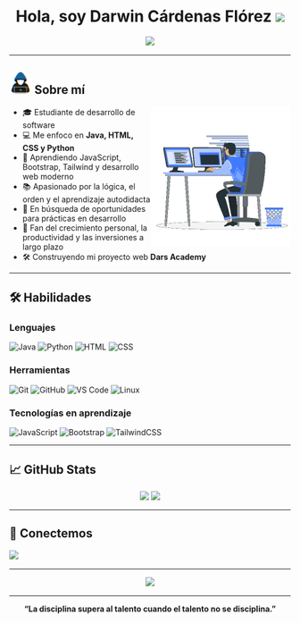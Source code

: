 <h1 align="center"><b>Hola, soy Darwin Cárdenas Flórez</b> <img src="https://media.giphy.com/media/hvRJCLFzcasrR4ia7z/giphy.gif" width="35"></h1>

<p align="center">
  <a href="https://github.com/DenverCoder1/readme-typing-svg">
    <img src="https://readme-typing-svg.herokuapp.com?font=Fira+Code&pause=1000&color=36BCF7&center=true&vCenter=true&width=600&lines=Desarrollador+de+Software+en+formación;Apasionado+por+la+programación+Java+y+Web;Amante+del+aprendizaje+constante+y+la+disciplina;Construyendo+mi+futuro+línea+por+línea">
  </a>
</p>

---

## <img src="https://github.com/0xAbdulKhalid/0xAbdulKhalid/raw/main/assets/mdImages/about_me.gif" width="40px"> Sobre mí

<picture> <img align="right" src="https://github.com/0xAbdulKhalid/0xAbdulKhalid/raw/main/assets/mdImages/Right_Side.gif" width="250px"> </picture>

- 🎓 Estudiante de desarrollo de software
- 💻 Me enfoco en **Java, HTML, CSS y Python**
- 🚀 Aprendiendo JavaScript, Bootstrap, Tailwind y desarrollo web moderno
- 📚 Apasionado por la lógica, el orden y el aprendizaje autodidacta
- 💼 En búsqueda de oportunidades para prácticas en desarrollo
- 🧠 Fan del crecimiento personal, la productividad y las inversiones a largo plazo
- 🛠️ Construyendo mi proyecto web **Dars Academy**

---

## 🛠️ Habilidades

### Lenguajes

![Java](https://img.shields.io/badge/Java-%23ED8B00.svg?style=for-the-badge&logo=java&logoColor=white)
![Python](https://img.shields.io/badge/Python-%2314354C.svg?style=for-the-badge&logo=python&logoColor=white)
![HTML](https://img.shields.io/badge/HTML5-%23E34F26.svg?style=for-the-badge&logo=html5&logoColor=white)
![CSS](https://img.shields.io/badge/CSS3-%231572B6.svg?style=for-the-badge&logo=css3&logoColor=white)

### Herramientas

![Git](https://img.shields.io/badge/Git-%23F05033.svg?style=for-the-badge&logo=git&logoColor=white)
![GitHub](https://img.shields.io/badge/GitHub-%23121011.svg?style=for-the-badge&logo=github&logoColor=white)
![VS Code](https://img.shields.io/badge/VS%20Code-0078d7.svg?style=for-the-badge&logo=visual-studio-code&logoColor=white)
![Linux](https://img.shields.io/badge/Linux-FCC624?style=for-the-badge&logo=linux&logoColor=black)

### Tecnologías en aprendizaje

![JavaScript](https://img.shields.io/badge/JavaScript-%23F7DF1E.svg?style=for-the-badge&logo=javascript&logoColor=black)
![Bootstrap](https://img.shields.io/badge/Bootstrap-%23563D7C.svg?style=for-the-badge&logo=bootstrap&logoColor=white)
![TailwindCSS](https://img.shields.io/badge/TailwindCSS-%2306B6D4.svg?style=for-the-badge&logo=tailwind-css&logoColor=white)

---

## 📈 GitHub Stats

<div align="center">
  <img src="https://github-readme-stats.vercel.app/api?username=DarwinCF-dev&show_icons=true&theme=radical" width="450" />
  <img src="https://github-readme-stats.vercel.app/api/top-langs/?username=DarwinCF-dev&layout=compact&theme=radical" width="375" />
</div>

---

## 🤝 Conectemos

<div align="left">
  <a href="https://www.linkedin.com/in/darwin-c%C3%A1rdenas-8a921a374/" target="_blank">
    <img src="https://img.shields.io/badge/LinkedIn-DarwinCF-blue?style=for-the-badge&logo=linkedin&logoColor=white" />
  </a>
  <a href="mailto:darwinflorezcardenas@gmail.com" target="_blank">

  </a>
</div>

---

<div align="center">
<img src="https://img.shields.io/badge/Gmail-Enviar%20Email-red?style=for-the-badge&logo=gmail&logoColor=white" />
</div>

---

<div align="center">
  <b>“La disciplina supera al talento cuando el talento no se disciplina.”</b>
</div>

